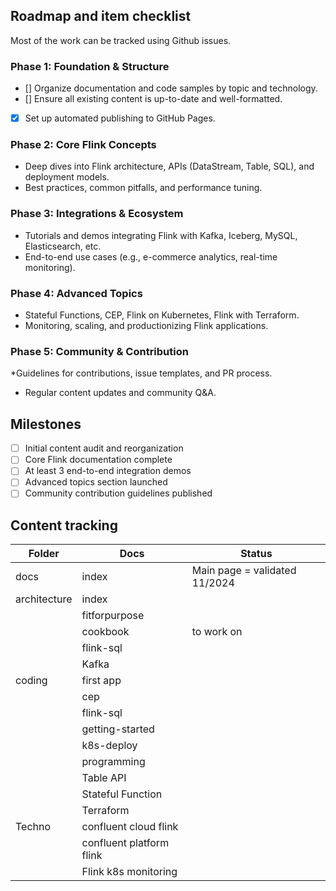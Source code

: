 
## Roadmap and item checklist

Most of the work can be tracked using Github issues.

### Phase 1: Foundation & Structure

* [] Organize documentation and code samples by topic and technology.
* [] Ensure all existing content is up-to-date and well-formatted.
* [x] Set up automated publishing to GitHub Pages.

### Phase 2: Core Flink Concepts

* Deep dives into Flink architecture, APIs (DataStream, Table, SQL), and deployment models.
* Best practices, common pitfalls, and performance tuning.

### Phase 3: Integrations & Ecosystem

* Tutorials and demos integrating Flink with Kafka, Iceberg, MySQL, Elasticsearch, etc.
* End-to-end use cases (e.g., e-commerce analytics, real-time monitoring).

### Phase 4: Advanced Topics

* Stateful Functions, CEP, Flink on Kubernetes, Flink with Terraform.
* Monitoring, scaling, and productionizing Flink applications.

### Phase 5: Community & Contribution

*Guidelines for contributions, issue templates, and PR process.
* Regular content updates and community Q&A.

## Milestones

* [ ] Initial content audit and reorganization
* [ ] Core Flink documentation complete
* [ ] At least 3 end-to-end integration demos
* [ ] Advanced topics section launched
* [ ] Community contribution guidelines published

## Content tracking

| Folder | Docs | Status | 
| --- | --- | --- |
| docs | index | Main page = validated 11/2024 |
| architecture | index | |
|  | fitforpurpose | |
|  | cookbook | to work on |
|  | flink-sql | |
|  | Kafka | |
| coding | first app | |
|  | cep | |
|  | flink-sql | |
|  | getting-started | |
|  | k8s-deploy | |
|  | programming | |
|  | Table API | |
|  | Stateful Function | |
|  | Terraform | |
| Techno | confluent cloud flink | |
|  | confluent platform flink | |
| | Flink k8s monitoring | | 
